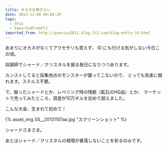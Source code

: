 ```yaml
---
title: オカネを稼ぎたい
date: 2013-11-08 00:04:29
tags:
  - FF14
  - ImportedFromFC2
imported_from: http://quercus2011.blog.fc2.com/blog-entry-33.html
---
```

あまりにオカネがなくてアクセサリも買えず、
ID にも行ける気がしない今日この頃。

採掘師でシャード／クリスタルを掘る毎日になりつつあります。
<!-- more -->

カンストしてると採集地点のモンスターが襲ってこないので、
とっても気楽に掘れます。ステルス不要。

で、掘ったシャードとか、レベリング時の残骸（鉱石のHQ品）とか、
マーケットで売ってみたところ、資産が10万ギルを初めて超えました。

こんな大金、生まれて初めて！

{% asset_img SS__20131107aa.jpg "スクリーンショット" %}

シャードさまさま。

あとはシャード／クリスタルの相場が暴落しないことを祈るのみです。
